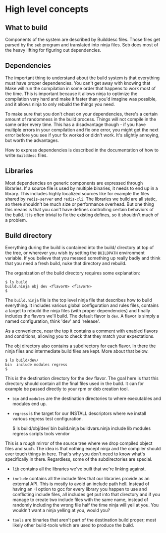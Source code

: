# High level concepts

## What to build

Components of the system are described by Builddesc files. Those files get
parsed by the `seb` program and translated into ninja files. Seb does most of
the heavy lifting for figuring out dependencies.

## Dependencies ##

The important thing to understand about the build system is that everything
must have proper dependencies. You can't get away with knowing that Make will
run the compilation in some order that happens to work most of the time. This
is important because it allows ninja to optimize the compilation very hard and
make it faster than you'd imagine was possible, and it allows ninja to only
rebuild the things you need.

To make sure that you don't cheat on your dependencies, there's a certain
amount of randomness in the build process. Things will not compile in the same
order every time. This has a disadvantage though - if you have multiple errors
in your compilation and fix one error, you might get the next error before you
see if your fix worked or didn't work. It's slightly annoying, but worth the
advantages.

How to express dependencies is described in the documentation of how to write
`Builddesc` files.

## Libraries ##

Most dependencies on generic components are expressed through libraries. If a
source file is used by multiple binaries, it needs to end up in a library. This
includes highly localized sources like for example the files shared by
`redis-server` and `redis-cli`. The libraries we build are all static, so there
shouldn't be much size or performance overhead. But one thing this means is
that you can't have defines controlling certain behaviors of the build. It is
often trivial to fix the existing defines, so it shouldn't much of a problem.

## Build directory ##

Everything during the build is contained into the build/ directory at top of
the tree, or wherever you wish by setting the `BUILDPATH` environment variable.
If you believe that you messed something up really badly and think that you
need a fresh build, nuke that directory and rebuild.

The organization of the build directory requires some explanation:

    $ ls build
    build.ninja obj dev <flavor0> <flavorN>
    $ 

The `build.ninja` file is the top level ninja file that describes how to build
everything. It includes various global configuration and rules files, contains
a target to rebuild the ninja files (with proper dependencies) and finally
includes the flavors we'll build.  The default flavor is `dev`. A flavor is
simply a named configuration, think 'dev' and 'release'.

As a convenience, near the top it contains a comment with enabled flavors and
conditions, allowing you to check that they match your expectations.

The obj directory also contains a subdirectory for each flavor. In there the
ninja files and intermediate build files are kept. More about that below.

    $ ls build/dev/
    bin  include modules regress
    $

This is the destination directory for the dev flavor. The goal here is
that this directory should contain all the final files used in the build. It
can for example be passed directly to your rpm or deb creation tool.

* `bin` and `modules` are the destination directories to where executables and
  modules end up.

* `regress` is the target for our INSTALL descriptors where we install various
  regress test configuration.

    $ ls build/obj/dev/
    bin  build.ninja  buildvars.ninja  include  lib  modules regress scripts
    tools  vendor

This is a rough mirror of the source tree where we drop compiled object files
and such. The idea is that nothing except ninja and the compiler should ever
touch things in here. That's why you don't need to know what's specifically in
there. Regardless, some of the subdirectories are special.

* `lib` contains all the libraries we've built that we're linking against.

* `include` contains all the include files that our libraries provide as an
  external API. This is mostly to avoid an include path hell. Instead of having
  an -I option to gcc for every library you happen to use and conflicting
  include files, all includes get put into that directory and if you manage to
  create two include files with the same name, instead of randomly including
  the wrong file half the time ninja will yell at you. You wouldn't want a
  ninja yelling at you, would you?

* `tools` are binaries that aren't part of the destination build proper; most
  likely other build-tools which are used to produce the build.
